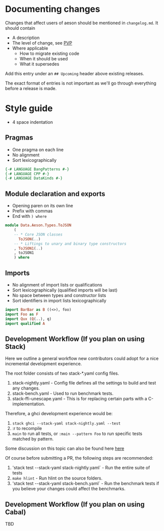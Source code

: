 # Documenting changes

Changes that affect users of aeson should be mentioned in `changelog.md`. It should contain
* A description
* The level of change, see [PVP](https://wiki.haskell.org/Package_versioning_policy)
* Where applicable
  * How to migrate existing code
  * When it should be used
  * What it supersedes

Add this entry under an `## Upcoming` header above existing releases.

The exact format of entries is not important as we'll go through everything before a release is made.

# Style guide

* 4 space indentation

## Pragmas

* One pragma on each line
* No alignment
* Sort lexicographically

```haskell
{-# LANGUAGE BangPatterns #-}
{-# LANGUAGE CPP #-}
{-# LANGUAGE DataKinds #-}
```

## Module declaration and exports

* Opening paren on its own line
* Prefix with commas
* End with `) where`

```haskell
module Data.Aeson.Types.ToJSON
    (
    -- * Core JSON classes
      ToJSON(..)
    -- * Liftings to unary and binary type constructors
    , ToJSON1(..)
    , toJSON1
    ) where
```

## Imports

* No alignment of import lists or qualifications
* Sort lexicographically (qualified imports will be last)
* No space between types and constructor lists
* Sort identifiers in import lists lexicographically

```haskell
import BarBar as B ((<>), foo)
import Foo as F
import Qux (Q(..), q)
import qualified A
```

## Development Workflow (If you plan on using Stack)

Here we outline a general workflow new contributors could adopt for a nice incremental development experience.

The root folder consists of two stack-*.yaml config files.

1. stack-nightly.yaml - Config file defines all the settings to build and test any changes.
2. stack-bench.yaml - Used to run benchmark tests.
3. stack-ffi-unescape.yaml - This is for replacing certain parts with a C-implementation.

Therefore, a ghci development experience would be:

1. `stack ghci --stack-yaml stack-nightly.yaml --test`
2. :r to recompile
3. `main` to run all tests, or `:main --pattern Foo` to run specific tests matched by pattern.

Some discussion on this topic can also be found here [here](https://github.com/bos/aeson/issues/733)

Of course before submitting a PR, the following steps are recommended:

1. 'stack test --stack-yaml stack-nightly.yaml` - Run the entire suite of tests
2. `make hlint` - Run hlint on the source folders.
3. 'stack test --stack-yaml stack-bench.yaml` - Run the benchmark tests if you believe your changes could affect the benchmarks.

## Development Workflow (If you plan on using Cabal)

TBD
